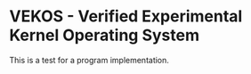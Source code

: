 # VEKOS - Verified Experimental Kernel Operating System

This is a test for a program implementation.